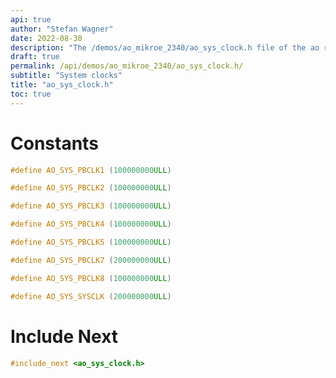 ```yaml
---
api: true
author: "Stefan Wagner"
date: 2022-08-30
description: "The /demos/ao_mikroe_2340/ao_sys_clock.h file of the ao real-time operating system."
draft: true
permalink: /api/demos/ao_mikroe_2340/ao_sys_clock.h/
subtitle: "System clocks"
title: "ao_sys_clock.h"
toc: true
---
```


# Constants

```c
#define AO_SYS_PBCLK1 (100000000ULL)
```

```c
#define AO_SYS_PBCLK2 (100000000ULL)
```

```c
#define AO_SYS_PBCLK3 (100000000ULL)
```

```c
#define AO_SYS_PBCLK4 (100000000ULL)
```

```c
#define AO_SYS_PBCLK5 (100000000ULL)
```

```c
#define AO_SYS_PBCLK7 (200000000ULL)
```

```c
#define AO_SYS_PBCLK8 (100000000ULL)
```

```c
#define AO_SYS_SYSCLK (200000000ULL)
```

# Include Next

```c
#include_next <ao_sys_clock.h>
```


